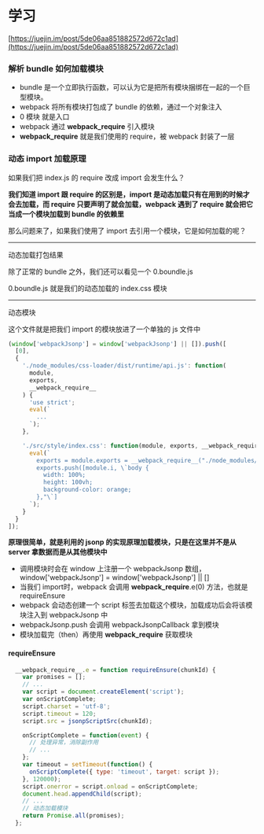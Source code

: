 # 学习

[https://juejin.im/post/5de06aa851882572d672c1ad](https://juejin.im/post/5de06aa851882572d672c1ad)

### 解析 bundle 如何加载模块


* bundle 是一个立即执行函数，可以认为它是把所有模块捆绑在一起的一个巨型模块。
* webpack 将所有模块打包成了 bundle 的依赖，通过一个对象注入
* 0 模块 就是入口
* webpack 通过 __webpack_require__ 引入模块
* __webpack_require__ 就是我们使用的 require，被 webpack 封装了一层



### 动态 import 加载原理

如果我们把 index.js 的 require 改成 import 会发生什么？


**我们知道 import 跟 require 的区别是，import 是动态加载只有在用到的时候才会去加载，而 require 只要声明了就会加载，webpack 遇到了 require 就会把它当成一个模块加载到 bundle 的依赖里**


那么问题来了，如果我们使用了 import 去引用一个模块，它是如何加载的呢？



-----

动态加载打包结果

除了正常的 bundle 之外，我们还可以看见一个 0.boundle.js

0.boundle.js 就是我们的动态加载的 index.css 模块



---

动态模块

这个文件就是把我们 import 的模块放进了一个单独的 js 文件中


```javascript
(window['webpackJsonp'] = window['webpackJsonp'] || []).push([
  [0],
  {
    './node_modules/css-loader/dist/runtime/api.js': function(
      module,
      exports,
      __webpack_require__
    ) {
      'use strict';
      eval(`
        ...
      `);
    },

    './src/style/index.css': function(module, exports, __webpack_require__) {
      eval(`
        exports = module.exports = __webpack_require__("./node_modules/css-loader/dist/runtime/api.js")(false));
        exports.push([module.i, \`body {
          width: 100%;
          height: 100vh;
          background-color: orange;
        },"\`]
      `);
    }
  }
]);
```



**原理很简单，就是利用的 jsonp 的实现原理加载模块，只是在这里并不是从 server 拿数据而是从其他模块中**


* 调用模块时会在 window 上注册一个 webpackJsonp 数组，window['webpackJsonp'] = window['webpackJsonp'] || []
* 当我们 import时，webpack 会调用 __webpack_require__.e(0) 方法，也就是 requireEnsure
* webpack 会动态创建一个 script 标签去加载这个模块，加载成功后会将该模块注入到 webpackJsonp 中
* webpackJsonp.push 会调用 webpackJsonpCallback 拿到模块
* 模块加载完（then）再使用 __webpack_require__ 获取模块


#### requireEnsure

```javascript
  __webpack_require__.e = function requireEnsure(chunkId) {
    var promises = [];
    // ...
    var script = document.createElement('script');
    var onScriptComplete;
    script.charset = 'utf-8';
    script.timeout = 120;
    script.src = jsonpScriptSrc(chunkId);

    onScriptComplete = function(event) {
      // 处理异常，消除副作用
      // ...
    };
    var timeout = setTimeout(function() {
      onScriptComplete({ type: 'timeout', target: script });
    }, 120000);
    script.onerror = script.onload = onScriptComplete;
    document.head.appendChild(script);
    // ...
    // 动态加载模块
    return Promise.all(promises);
  };

```














